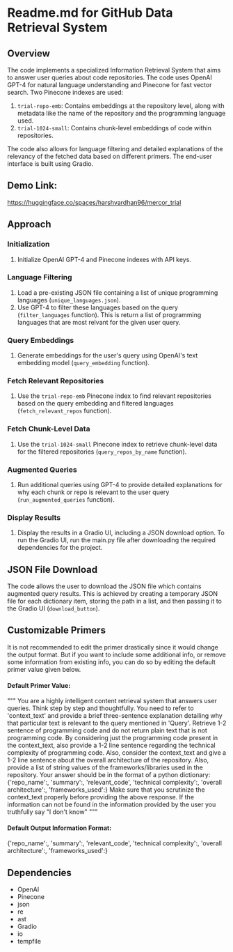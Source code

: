 # Readme.md for GitHub Data Retrieval System

## Overview

The code implements a specialized Information Retrieval System that aims to answer user queries about code repositories. The code uses OpenAI GPT-4 for natural language understanding and Pinecone for fast vector search. Two Pinecone indexes are used: 

1. `trial-repo-emb`: Contains embeddings at the repository level, along with metadata like the name of the repository and the programming language used.
2. `trial-1024-small`: Contains chunk-level embeddings of code within repositories.

The code also allows for language filtering and detailed explanations of the relevancy of the fetched data based on different primers. The end-user interface is built using Gradio.

## Demo Link:
https://huggingface.co/spaces/harshvardhan96/mercor_trial

## Approach

### Initialization
1. Initialize OpenAI GPT-4 and Pinecone indexes with API keys.

### Language Filtering
1. Load a pre-existing JSON file containing a list of unique programming languages (`unique_languages.json`).
2. Use GPT-4 to filter these languages based on the query (`filter_languages` function). This is return a list of programming languages that are most relvant for the given user query. 

### Query Embeddings
1. Generate embeddings for the user's query using OpenAI's text embedding model (`query_embedding` function).

### Fetch Relevant Repositories
1. Use the `trial-repo-emb` Pinecone index to find relevant repositories based on the query embedding and filtered languages (`fetch_relevant_repos` function).

### Fetch Chunk-Level Data
1. Use the `trial-1024-small` Pinecone index to retrieve chunk-level data for the filtered repositories (`query_repos_by_name` function).

### Augmented Queries
1. Run additional queries using GPT-4 to provide detailed explanations for why each chunk or repo is relevant to the user query (`run_augmented_queries` function).

### Display Results
1. Display the results in a Gradio UI, including a JSON download option. To run the Gradio UI, run the main.py file after downloading the required dependencies for the project. 

## JSON File Download
The code allows the user to download the JSON file which contains augmented query results. This is achieved by creating a temporary JSON file for each dictionary item, storing the path in a list, and then passing it to the Gradio UI (`download_button`).

## Customizable Primers
It is not recommended to edit the primer drastically since it would change the output format. But if you want to include some additional info, or remove some information from  existing info, you can do so by editing the default primer value given below. 

#### Default Primer Value: 
"""
You are a highly intelligent content retrieval system that answers
user queries. Think step by step and thoughtfully. You need to refer to 'context_text' and provide a brief three-sentence explanation detailing why that particular text is relevant to the query mentioned in 'Query'.
Retrieve 1-2 sentence of programming code and do not return plain text that is not programming code. 
By considering just the programming code present in the context_text, also provide a 1-2 line sentence regarding the technical complexity of programming code. 
Also, consider the context_text and give a 1-2 line sentence about the overall architecture of the repository. 
Also, provide a list of string values of the frameworks/libraries used in the repository. 
Your answer should be in the format of a python dictionary: 
{'repo_name':, 'summary':, 'relevant_code', 'technical complexity':, 'overall architecture':, 'frameworks_used':}
Make sure that you scrutinize the context_text properly before providing the above response. 
If the information can not be found in the information provided by the user you truthfully say "I don't know"
"""

#### Default Output Information Format:
{'repo_name':, 'summary':, 'relevant_code', 'technical complexity':, 'overall architecture':, 'frameworks_used':}

## Dependencies
- OpenAI
- Pinecone
- json
- re
- ast
- Gradio
- io
- tempfile
